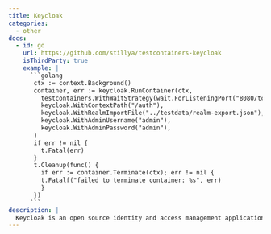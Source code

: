 ```yaml
---
title: Keycloak
categories:
  - other
docs:
  - id: go
    url: https://github.com/stillya/testcontainers-keycloak
    isThirdParty: true
    example: |
      ```golang
       ctx := context.Background()
       container, err := keycloak.RunContainer(ctx,
         testcontainers.WithWaitStrategy(wait.ForListeningPort("8080/tcp")),
         keycloak.WithContextPath("/auth"),
         keycloak.WithRealmImportFile("../testdata/realm-export.json"),
         keycloak.WithAdminUsername("admin"),
         keycloak.WithAdminPassword("admin"),
       )
       if err != nil {
         t.Fatal(err)
       }
       t.Cleanup(func() {
         if err := container.Terminate(ctx); err != nil {
         t.Fatalf("failed to terminate container: %s", err)
         }
       })
      ```
description: |
  Keycloak is an open source identity and access management application that provides user federation, strong authentication, user management, fine-grained authorization, and more.
---
```

